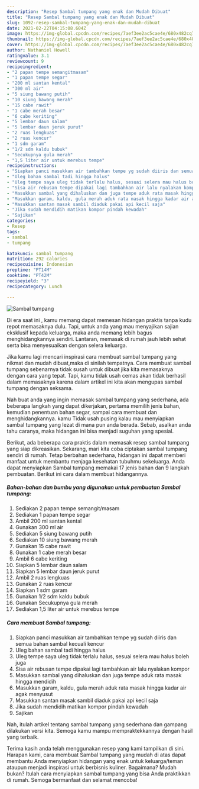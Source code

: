 ```yaml
---
description: "Resep Sambal tumpang yang enak dan Mudah Dibuat"
title: "Resep Sambal tumpang yang enak dan Mudah Dibuat"
slug: 1092-resep-sambal-tumpang-yang-enak-dan-mudah-dibuat
date: 2021-02-22T04:15:08.604Z
image: https://img-global.cpcdn.com/recipes/7aef3ee2ac5cae4e/680x482cq70/sambal-tumpang-foto-resep-utama.jpg
thumbnail: https://img-global.cpcdn.com/recipes/7aef3ee2ac5cae4e/680x482cq70/sambal-tumpang-foto-resep-utama.jpg
cover: https://img-global.cpcdn.com/recipes/7aef3ee2ac5cae4e/680x482cq70/sambal-tumpang-foto-resep-utama.jpg
author: Nathaniel Howell
ratingvalue: 3.1
reviewcount: 9
recipeingredient:
- "2 papan tempe semangitmasam"
- "1 papan tempe segar"
- "200 ml santan kental"
- "300 ml air"
- "5 siung bawang putih"
- "10 siung bawang merah"
- "15 cabe rawit"
- "1 cabe merah besar"
- "6 cabe keriting"
- "5 lembar daun salam"
- "5 lembar daun jeruk purut"
- "2 ruas lengkuas"
- "2 ruas kencur"
- "1 sdm garam"
- "1/2 sdm kaldu bubuk"
- "Secukupnya gula merah"
- "1,5 liter air untuk merebus tempe"
recipeinstructions:
- "Siapkan panci masukkan air tambahkan tempe yg sudah diiris dan semua bahan sambal kecuali kencur"
- "Uleg bahan sambal tadi hingga halus"
- "Uleg tempe saya uleg tidak terlalu halus, sesuai selera mau halus boleh juga"
- "Sisa air rebusan tempe dipakai lagi tambahkan air lalu nyalakan kompor"
- "Masukkan sambal yang dihaluskan dan juga tempe aduk rata masak hingga mendidih"
- "Masukkan garam, kaldu, gula merah aduk rata masak hingga kadar air agak menyusut"
- "Masukkan santan masak sambil diaduk pakai api kecil saja"
- "Jika sudah mendidih matikan kompor pindah kewadah"
- "Sajikan"
categories:
- Resep
tags:
- sambal
- tumpang

katakunci: sambal tumpang 
nutrition: 292 calories
recipecuisine: Indonesian
preptime: "PT14M"
cooktime: "PT42M"
recipeyield: "3"
recipecategory: Lunch

---
```



![Sambal tumpang](https://img-global.cpcdn.com/recipes/7aef3ee2ac5cae4e/680x482cq70/sambal-tumpang-foto-resep-utama.jpg)

Di era  saat ini , kamu memang dapat memesan hidangan praktis tanpa kudu repot memasaknya dulu. Tapi, untuk anda yang mau menyajikan sajian eksklusif kepada keluarga, maka anda memang lebih bagus menghidangkannya sendiri. Lantaran, memasak di rumah jauh lebih sehat serta bisa menyesuaikan dengan selera keluarga.

Jika kamu lagi mencari inspirasi cara membuat sambal tumpang yang nikmat dan mudah dibuat,maka di sinilah tempatnya. Cara membuat sambal tumpang  sebenarnya tidak susah untuk dibuat jika kita memasaknya dengan cara yang tepat. Tapi, kamu tidak usah cemas akan tidak berhasil dalam memasaknya 
karena dalam artikel ini kita akan mengupas sambal tumpang dengan seksama.  



Nah buat anda yang ingin memasak sambal tumpang yang sederhana, ada beberapa langkah yang dapat dikerjakan, pertama memilih jenis bahan, kemudian penentuan bahan segar, sampai cara membuat dan menghidangkannya. kamu Tidak usah pusing kalau mau menyiapkan sambal tumpang yang lezat di mana pun anda berada. Sebab, asalkan anda  tahu caranya, maka hidangan ini bisa menjadi suguhan yang spesial.

Berikut, ada beberapa cara praktis  dalam memasak resep sambal tumpang yang siap dikreasikan. Sekarang, mari kita coba ciptakan sambal tumpang sendiri di rumah. Tetap berbahan sederhana, hidangan ini dapat memberi manfaat untuk membantu menjaga kesehatan tubuhmu sekeluarga. Anda dapat menyiapkan Sambal tumpang memakai 17 jenis bahan dan 9 langkah pembuatan. Berikut ini cara dalam membuat hidangannya.

<!--inarticleads1-->

##### Bahan-bahan dan bumbu yang digunakan untuk pembuatan Sambal tumpang:

1. Sediakan 2 papan tempe semangit/masam
1. Sediakan 1 papan tempe segar
1. Ambil 200 ml santan kental
1. Gunakan 300 ml air
1. Sediakan 5 siung bawang putih
1. Sediakan 10 siung bawang merah
1. Gunakan 15 cabe rawit
1. Gunakan 1 cabe merah besar
1. Ambil 6 cabe keriting
1. Siapkan 5 lembar daun salam
1. Siapkan 5 lembar daun jeruk purut
1. Ambil 2 ruas lengkuas
1. Gunakan 2 ruas kencur
1. Siapkan 1 sdm garam
1. Gunakan 1/2 sdm kaldu bubuk
1. Gunakan Secukupnya gula merah
1. Sediakan 1,5 liter air untuk merebus tempe




<!--inarticleads2-->

##### Cara membuat Sambal tumpang:

1. Siapkan panci masukkan air tambahkan tempe yg sudah diiris dan semua bahan sambal kecuali kencur
1. Uleg bahan sambal tadi hingga halus
1. Uleg tempe saya uleg tidak terlalu halus, sesuai selera mau halus boleh juga
1. Sisa air rebusan tempe dipakai lagi tambahkan air lalu nyalakan kompor
1. Masukkan sambal yang dihaluskan dan juga tempe aduk rata masak hingga mendidih
1. Masukkan garam, kaldu, gula merah aduk rata masak hingga kadar air agak menyusut
1. Masukkan santan masak sambil diaduk pakai api kecil saja
1. Jika sudah mendidih matikan kompor pindah kewadah
1. Sajikan




Nah, itulah artikel tentang  sambal tumpang  yang sederhana dan gampang dilakukan versi kita. Semoga kamu mampu mempraktekkannya dengan hasil yang terbaik. 

Terima kasih anda telah menggunakan resep yang kami tampilkan di sini. Harapan kami, cara membuat  Sambal tumpang yang mudah di atas dapat membantu Anda menyiapkan hidangan yang enak untuk keluarga/teman ataupun menjadi inspirasi untuk berbisnis kuliner. Bagaimana? Mudah bukan? Itulah cara menyiapkan sambal tumpang yang bisa Anda praktikkan di rumah. Semoga bermanfaat dan selamat mencoba!

